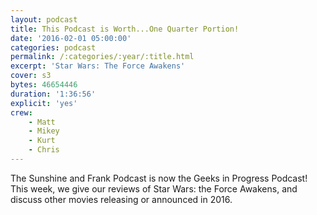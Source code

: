 ```yaml
---
layout: podcast
title: This Podcast is Worth...One Quarter Portion!
date: '2016-02-01 05:00:00'
categories: podcast
permalink: /:categories/:year/:title.html
excerpt: 'Star Wars: The Force Awakens'
cover: s3
bytes: 46654446
duration: '1:36:56'
explicit: 'yes'
crew:
    - Matt
    - Mikey
    - Kurt
    - Chris
---
```


The Sunshine and Frank Podcast is now the Geeks in Progress Podcast!  This week, we give our reviews of Star Wars: the Force Awakens, and discuss other movies releasing or announced in 2016.
